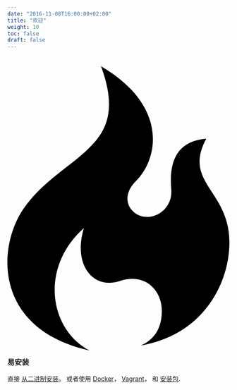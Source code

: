 ```yaml
---
date: "2016-11-08T16:00:00+02:00"
title: "欢迎"
weight: 10
toc: false
draft: false
---
```


<h3>
	<svg class="octicon octicon-flame" viewBox="0 0 12 16" version="1.1" aria-hidden="true">
		<path fill-rule="evenodd" d="M5.05.31c.81 2.17.41 3.38-.52 4.31C3.55 5.67 1.98 6.45.9 7.98c-1.45 2.05-1.7 6.53 3.53 7.7-2.2-1.16-2.67-4.52-.3-6.61-.61 2.03.53 3.33 1.94 2.86 1.39-.47 2.3.53 2.27 1.67-.02.78-.31 1.44-1.13 1.81 3.42-.59 4.78-3.42 4.78-5.56 0-2.84-2.53-3.22-1.25-5.61-1.52.13-2.03 1.13-1.89 2.75.09 1.08-1.02 1.8-1.86 1.33-.67-.41-.66-1.19-.06-1.78C8.18 5.31 8.68 2.45 5.05.32L5.03.3l.02.01z"></path>
	</svg>
	易安装
</h3>

直接 [从二进制安装](https://docs.gitea.io/en-us/install-from-binary/)。
或者使用 [Docker](https://github.com/go-gitea/gitea/tree/master/docker)， [Vagrant](https://github.com/geerlingguy/ansible-vagrant-examples/tree/master/gogs)，
和 [安装包](https://docs.gitea.io/en-us/install-from-package/).
